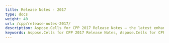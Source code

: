 ```yaml
---
title: Release Notes - 2017
type: docs
weight: 40
url: /cpp/release-notes-2017/
description: Aspose.Cells for CPP 2017 Release Notes – the latest enhancements, new features, and fixes.
keywords: Aspose.Cells for CPP 2017 Release Notes, Aspose.Cells for CPP 2017 updates and fixes
---
```



